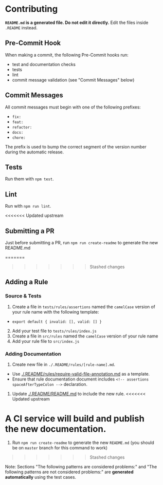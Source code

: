# Contributing

**`README.md` is a generated file. Do not edit it directly.** Edit the files inside `.README` instead.

## Pre-Commit Hook

When making a commit, the following Pre-Commit hooks run:

* test and documentation checks
* tests
* lint
* commit message validation (see "Commit Messages" below)

## Commit Messages

All commit messages must begin with one of the following prefixes:

* `fix: `
* `feat: `
* `refactor: `
* `docs: `
* `chore: `

The prefix is used to bump the correct segment of the version number during the automatic release.

## Tests

Run them with `npm test`.

## Lint

Run with `npm run lint`.

<<<<<<< Updated upstream
## Submitting a PR

Just before submitting a PR, run `npm run create-readme` to generate the new README.md

=======
>>>>>>> Stashed changes
## Adding a Rule

### Source & Tests

1. Create a file in `tests/rules/assertions` named the `camelCase` version of your rule name with the following template:
  * `export default { invalid: [], valid: [] }`
2. Add your test file to `tests/rules/index.js`
3. Create a file in `src/rules` named the `camelCase` version  of your rule name
4. Add your rule file to `src/index.js`

### Adding Documentation

1. Create new file in `./.README/rules/[rule-name].md`.
  * Use [./.README/rules/require-valid-file-annotation.md](./.README/rules/require-valid-file-annotation.md) as a template.
  * Ensure that rule documentation document includes `<!-- assertions spaceAfterTypeColon -->` declaration.
1. Update [./.README/README.md](/.README/README.md) to include the new rule.
<<<<<<< Updated upstream

A CI service will build and publish the new documentation.
=======
1. Run `npm run create-readme` to generate the new `README.md` (you should be on `master` branch for this command to work)
>>>>>>> Stashed changes

Note: Sections "The following patterns are considered problems:" and "The following patterns are not considered problems:" are **generated automatically** using the test cases.
